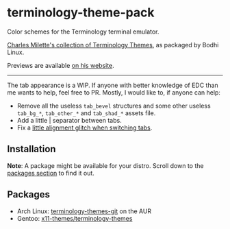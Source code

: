 # terminology-theme-pack
Color schemes for the Terminology terminal emulator.

[Charles Milette's collection of Terminology Themes](https://github.com/sylveon/terminology-themes), as packaged by Bodhi Linux.

Previews are available [on his website](https://charlesmilette.net/terminology-themes).

------------------------

The tab appearance is a WIP. If anyone with better knowledge of EDC than me wants to help, feel free to PR. Mostly, I would like to, if anyone can help:

- Remove all the useless `tab_bevel` structures and some other useless `tab_bg_*`, `tab_other_*` and `tab_shad_*` assets file.
- Add a little | separator between tabs.
- Fix a [little alignment glitch when switching tabs](http://i.imgur.com/Vok8agA.gif).

## Installation

**Note**: A package might be available for your distro. Scroll down to the [packages section](#packages) to find it out.


## Packages

 - Arch Linux: [terminology-themes-git](https://aur.archlinux.org/packages/terminology-themes-git/) on the AUR
 - Gentoo: [x11-themes/terminology-themes](https://packages.gentoo.org/packages/x11-themes/terminology-themes)
